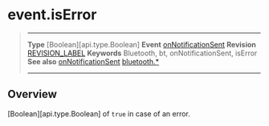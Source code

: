 # event.isError

> --------------------- ------------------------------------------------------------------------------------------
> __Type__              [Boolean][api.type.Boolean]
> __Event__             [onNotificationSent](/plugin.bluetooth.type.Server.event.onNotificationSent.md)
> __Revision__          [REVISION_LABEL](REVISION_URL)
> __Keywords__          Bluetooth, bt, onNotificationSent, isError
> __See also__          [onNotificationSent](/plugin.bluetooth.type.Server.event.onNotificationSent.md)
>						[bluetooth.*](/plugin.bluetooth.md)
> --------------------- ------------------------------------------------------------------------------------------

## Overview

[Boolean][api.type.Boolean] of `true` in case of an error.